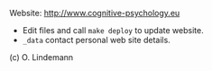 
Website: http://www.cognitive-psychology.eu

* Edit files and call `make deploy` to update website.
* `_data` contact personal web site details.

(c) O. Lindemann
